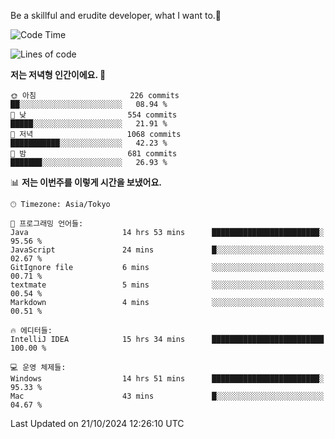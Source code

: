 Be a skillful and erudite developer, what I want to.👶

<!--START_SECTION:waka-->
![Code Time](http://img.shields.io/badge/Code%20Time-1%2C328%20hrs%2011%20mins-blue)

![Lines of code](https://img.shields.io/badge/%EC%A0%80%EB%8A%94%20%EC%97%AC%ED%83%9C%EA%B9%8C%EC%A7%80%20-883.1%20thousand%20%EC%A4%84%EC%9D%98%20%EC%BD%94%EB%93%9C%EB%A5%BC%20%EC%9E%91%EC%84%B1%ED%96%88%EC%96%B4%EC%9A%94.-blue)

**저는 저녁형 인간이에요. 🦉** 

```text
🌞 아침                     226 commits         ██░░░░░░░░░░░░░░░░░░░░░░░   08.94 % 
🌆 낮　                     554 commits         █████░░░░░░░░░░░░░░░░░░░░   21.91 % 
🌃 저녁                     1068 commits        ███████████░░░░░░░░░░░░░░   42.23 % 
🌙 밤　                     681 commits         ███████░░░░░░░░░░░░░░░░░░   26.93 % 
```


📊 **저는 이번주를 이렇게 시간을 보냈어요.** 

```text
🕑︎ Timezone: Asia/Tokyo

💬 프로그래밍 언어들: 
Java                     14 hrs 53 mins      ████████████████████████░   95.56 % 
JavaScript               24 mins             █░░░░░░░░░░░░░░░░░░░░░░░░   02.67 % 
GitIgnore file           6 mins              ░░░░░░░░░░░░░░░░░░░░░░░░░   00.71 % 
textmate                 5 mins              ░░░░░░░░░░░░░░░░░░░░░░░░░   00.54 % 
Markdown                 4 mins              ░░░░░░░░░░░░░░░░░░░░░░░░░   00.51 % 

🔥 에디터들: 
IntelliJ IDEA            15 hrs 34 mins      █████████████████████████   100.00 % 

💻 운영 체제들: 
Windows                  14 hrs 51 mins      ████████████████████████░   95.33 % 
Mac                      43 mins             █░░░░░░░░░░░░░░░░░░░░░░░░   04.67 % 
```


 Last Updated on 21/10/2024 12:26:10 UTC
<!--END_SECTION:waka-->
